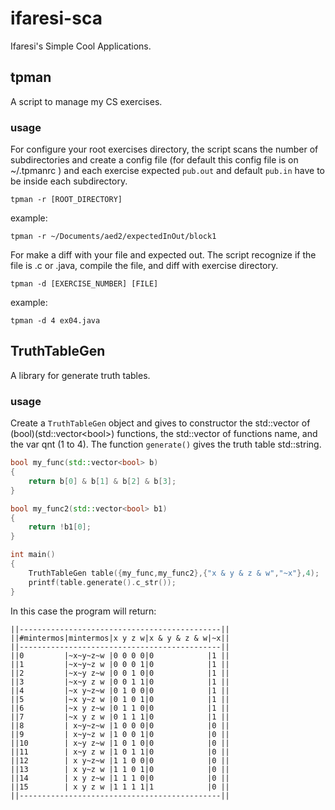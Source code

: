 # ifaresi-sca
Ifaresi's Simple Cool Applications.

## tpman
A script to manage my CS exercises.
### usage
For configure your root exercises directory, the script scans the number of subdirectories and create a config file (for default this config file is on ~/.tpmanrc ) and each exercise expected `pub.out` and default `pub.in` have to be inside each subdirectory.
```
tpman -r [ROOT_DIRECTORY]
```
example:
```
tpman -r ~/Documents/aed2/expectedInOut/block1
```
For make a diff with your file and expected out. The script recognize if the file is .c or .java, compile the file, and diff with exercise directory.
```
tpman -d [EXERCISE_NUMBER] [FILE]
```
example:
```
tpman -d 4 ex04.java
```

## TruthTableGen
A library for generate truth tables.
### usage
Create a `TruthTableGen` object and gives to constructor the std::vector of (bool)(std::vector\<bool\>) functions, the std::vector of functions name, and the var qnt (1 to 4). The function `generate()` gives the truth table std::string.
```cpp
bool my_func(std::vector<bool> b)
{
	return b[0] & b[1] & b[2] & b[3];
}

bool my_func2(std::vector<bool> b1)
{
	return !b1[0];
}

int main()
{
	TruthTableGen table({my_func,my_func2},{"x & y & z & w","~x"},4);
	printf(table.generate().c_str());
}
```
In this case the program will return:
```
||---------------------------------------------||
||#mintermos|mintermos|x y z w|x & y & z & w|~x||
||---------------------------------------------||
||0         |~x~y~z~w |0 0 0 0|0            |1 ||
||1         |~x~y~z w |0 0 0 1|0            |1 ||
||2         |~x~y z~w |0 0 1 0|0            |1 ||
||3         |~x~y z w |0 0 1 1|0            |1 ||
||4         |~x y~z~w |0 1 0 0|0            |1 ||
||5         |~x y~z w |0 1 0 1|0            |1 ||
||6         |~x y z~w |0 1 1 0|0            |1 ||
||7         |~x y z w |0 1 1 1|0            |1 ||
||8         | x~y~z~w |1 0 0 0|0            |0 ||
||9         | x~y~z w |1 0 0 1|0            |0 ||
||10        | x~y z~w |1 0 1 0|0            |0 ||
||11        | x~y z w |1 0 1 1|0            |0 ||
||12        | x y~z~w |1 1 0 0|0            |0 ||
||13        | x y~z w |1 1 0 1|0            |0 ||
||14        | x y z~w |1 1 1 0|0            |0 ||
||15        | x y z w |1 1 1 1|1            |0 ||
||---------------------------------------------||
```
